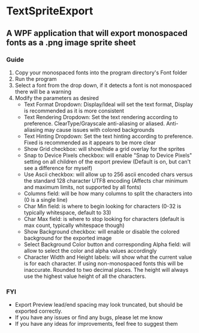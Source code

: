 # TextSpriteExport

## A WPF application that will export monospaced fonts as a .png image sprite sheet

### Guide

1. Copy your monospaced fonts into the program directory's Font folder
2. Run the program
3. Select a font from the drop down, if it detects a font is not monospaced there will be a warning
4. Modify the parameters as desired
    * Text Format Dropdown: Display/Ideal will set the text format, Display is recommended as it is more consistent
    * Text Rendering Dropdown: Set the text rendering according to preference. ClearType/Grayscale anti-aliasing or aliased. Anti-aliasing may cause issues with colored backgrounds
    * Text Hinting Dropdown: Set the text hinting according to preference. Fixed is recommended as it appears to be more clear
    * Show Grid checkbox: will show/hide a grid overlay for the sprites
    * Snap to Device Pixels checkbox: will enable "Snap to Device Pixels" setting on all children of the export preview (Default is on, but can't see a difference for myself)
    * Use Ascii checkbox: will allow up to 256 ascii encoded chars versus the standard 128 character UTF8 encoding (Affects char minimum and maximum limits, not supported by all fonts)
    * Columns field: will be how many columns to split the characters into (0 is a single line)
    * Char Min field: is where to begin looking for characters (0-32 is typically whitespace, default to 33)
    * Char Max field: is where to stop looking for characters (default is max count, typically whitespace though)
    * Show Background checkbox: will enable or disable the colored background for the exported image
    * Select Background Color button and corresponding Alpha field: will allow to select the color and alpha values accordingly
    * Character Width and Height labels: will show what the current value is for each character. If using non-monospaced fonts this will be inaccurate. Rounded to two decimal places. The height will always use the highest value height of all the characters.
    
### FYI
* Export Preview lead/end spacing may look truncated, but should be exported correctly. 
* If you have any issues or find any bugs, please let me know
* If you have any ideas for improvements, feel free to suggest them
